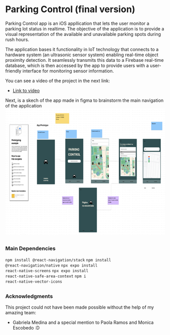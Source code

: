 # Parking Control (final version)

Parking Control app is an iOS appllication that lets the user monitor a parking lot status in realtime. The objective of the application is to provide a visual representation of the available and unavailable parking spots during rush hours.

The application bases it functionality in IoT technology that connects to a hardware system (an ultrasonic sensor system) enabling real-time object proximity detection. It seamlessly transmits this data to a Firebase real-time database, which is then accessed by the app to provide users with a user-friendly interface for monitoring sensor information.

You can see a video of the project in the next link:
- [Link to video](https://www.youtube.com/watch?v=et4xBLD6CM0)


Next, is a skech of the app made in figma to brainstorm the main navigation of the application
<img src="images/sketch.png" width=750 height=400>

## 

### Main Dependencies
<code>npm install @react-navigation/stack</code>
<code>npm install @react-navigation/native</code>
<code>npx expo install react-native-screens</code>
<code>npx expo install react-native-safe-area-context</code>
<code>npm i react-native-vector-icons</code>

## 

### Acknowledgments
This project could not have been made possible without the help of my amazing team:
- Gabriela Medina and a special mention to Paola Ramos and Monica Escobedo :D
